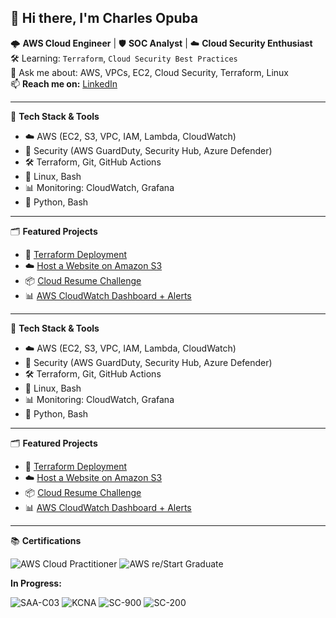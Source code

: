 ## 👋 Hi there, I'm Charles Opuba

🌩 **AWS Cloud Engineer** | 🛡️ **SOC Analyst** | ☁️ **Cloud Security Enthusiast**  
🛠️ Learning: `Terraform`, `Cloud Security Best Practices`  
💬 Ask me about: AWS, VPCs, EC2, Cloud Security, Terraform, Linux  
📫 **Reach me on:** [LinkedIn](https://www.linkedin.com/in/charles-opuba-94820574/)

---

🧰 **Tech Stack & Tools**

- ☁️ AWS (EC2, S3, VPC, IAM, Lambda, CloudWatch)
- 🔐 Security (AWS GuardDuty, Security Hub, Azure Defender)
- 🛠 Terraform, Git, GitHub Actions
- 🐧 Linux, Bash
- 📊 Monitoring: CloudWatch, Grafana
- 📜 Python, Bash

---

🗂️ **Featured Projects**

- 🔐 [Terraform Deployment](https://github.com/Copubah/Terraform-Deployment)
- ☁️ [Host a Website on Amazon S3](https://github.com/Copubah/Host-a-Website-on-Amazon-S3)
- 📦 [Cloud Resume Challenge](https://github.com/Copubah/AWS-Cloud-Resume)
- 📊 [AWS CloudWatch Dashboard + Alerts](https://github.com/Copubah/Cloudwatch-Alarm)



---

🧰 **Tech Stack & Tools**

- ☁️ AWS (EC2, S3, VPC, IAM, Lambda, CloudWatch)
- 🔐 Security (AWS GuardDuty, Security Hub, Azure Defender)
- 🛠 Terraform, Git, GitHub Actions
- 🐧 Linux, Bash
- 📊 Monitoring: CloudWatch, Grafana
- 📜 Python, Bash

---

🗂️ **Featured Projects**

- 🔐 [Terraform Deployment](https://github.com/Copubah/Terraform-Deployment)
- ☁️ [Host a Website on Amazon S3](https://github.com/Copubah/Host-a-Website-on-Amazon-S3)
- 📦 [Cloud Resume Challenge](https://github.com/Copubah/AWS-Cloud-Resume)
- 📊 [AWS CloudWatch Dashboard + Alerts](https://github.com/Copubah/Cloudwatch-Alarm)

---

📚 **Certifications**

![AWS Cloud Practitioner](https://img.shields.io/badge/AWS%20Cloud%20Practitioner-Certified-brightgreen?logo=amazon-aws&logoColor=white)
![AWS re/Start Graduate](https://img.shields.io/badge/AWS%20re/Start-Graduate-blue?logo=amazon-aws&logoColor=white)

**In Progress:**

![SAA-C03](https://img.shields.io/badge/AWS%20Solutions%20Architect%20Associate-In%20Progress-orange?logo=amazon-aws&logoColor=white)
![KCNA](https://img.shields.io/badge/Kubernetes%20and%20Cloud%20Native%20Associate-In%20Progress-blue?logo=kubernetes&logoColor=white)
![SC-900](https://img.shields.io/badge/Microsoft%20SC--900-In%20Progress-0078D4?logo=microsoft&logoColor=white)
![SC-200](https://img.shields.io/badge/Microsoft%20SC--200-In%20Progress-0078D4?logo=microsoft&logoColor=white)


